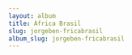 ```yaml
---
layout: album
title: África Brasil
slug: jorgeben-fricabrasil
album_slug: jorgeben-fricabrasil
---
```

